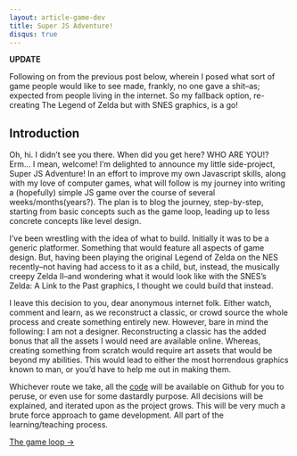 ```yaml
---
layout: article-game-dev
title: Super JS Adventure!
disqus: true
---
```


__UPDATE__

Following on from the previous post below, wherein I posed what sort of game people would like to see made, frankly, no one gave a shit–as; expected from people living in the internet. So my fallback option, re-creating The Legend of Zelda but with SNES graphics, is a go!

## Introduction

Oh, hi. I didn’t see you there. When did you get here? WHO ARE YOU!? Erm... I mean, welcome! I’m delighted to announce my little side-project, Super JS Adventure! In an effort to improve my own Javascript skills, along with my love of computer games, what will follow is my journey into writing a (hopefully) simple JS game over the course of several weeks/months(years?). The plan is to blog the journey, step-by-step, starting from basic concepts such as the game loop, leading up to less concrete concepts like level design.

I’ve been wrestling with the idea of what to build. Initially it was to be a generic platformer. Something that would feature all aspects of game design. But, having been playing the original Legend of Zelda on the NES recently–not having had access to it as a child, but, instead, the musically creepy Zelda II–and wondering what it would look like with the SNES’s Zelda: A Link to the Past graphics, I thought we could build that instead.

I leave this decision to you, dear anonymous internet folk. Either watch, comment and learn, as we reconstruct a classic, or crowd source the whole process and create something entirely new. However, bare in mind the following: I am not a designer. Reconstructing a classic has the added bonus that all the assets I would need are available online. Whereas, creating something from scratch would require art assets that would be beyond my abilities. This would lead to either the most horrendous graphics known to man, or you’d have to help me out in making them.

Whichever route we take, all the [code](http://github.com/gablaxian/super-js-adventure) will be available on Github for you to peruse, or even use for some dastardly purpose. All decisions will be explained, and iterated upon as the project grows. This will be very much a brute force approach to game development. All part of the learning/teaching process.

<div class="pagination clearfix">
    <a class="right" href="/articles/creating-a-game-with-javascript/the-game-loop.html">The game loop &rarr;</a>
</div>